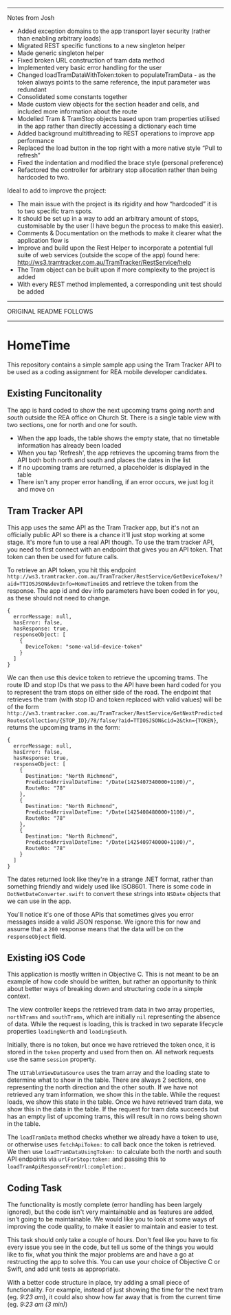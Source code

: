 ****
Notes from Josh

* Added exception domains to the app transport layer security (rather than enabling arbitrary loads)
* Migrated REST specific functions to a new singleton helper
* Made generic singleton helper
* Fixed broken URL construction of tram data method
* Implemented very basic error handling for the user
* Changed loadTramDataWithToken:token to populateTramData - as the token always points to the same reference, the input parameter was redundant
* Consolidated some constants together
* Made custom view objects for the section header and cells, and included more information about the route
* Modelled Tram & TramStop objects based upon tram properties utilised in the app rather than directly accessing a dictionary each time
* Added background multithreading to REST operations to improve app performance 
* Replaced the load button in the top right with a more native style “Pull to refresh” 
* Fixed the indentation and modified the brace style (personal preference)
* Refactored the controller for arbitrary stop allocation rather than being hardcoded to two.


Ideal to add to improve the project:
* The main issue with the project is its rigidity and how “hardcoded” it is to two specific tram spots.
* It should be set up in a way to add an arbitrary amount of stops, customisable by the user (I have begun the process to make this easier).
* Comments & Documentation on the methods to make it clearer what the application flow is
* Improve and build upon the Rest Helper to incorporate a potential full suite of web services (outside the scope of the app) found here: http://ws3.tramtracker.com.au/TramTracker/RestService/help
* The Tram object can be built upon if more complexity to the project is added
* With every REST method implemented, a corresponding unit test should be added

****
ORIGINAL README FOLLOWS
****

HomeTime
========

This repository contains a simple sample app using the Tram Tracker API to be used as a coding assignment for REA mobile developer candidates.

Existing Funcitonality
----------------------

The app is hard coded to show the next upcoming trams going *north* and *south* outside the REA office on Church St. There is a single table view with two sections, one for north and one for south.

* When the app loads, the table shows the empty state, that no timetable information has already been loaded
* When you tap 'Refresh', the app retrieves the upcoming trams from the API both both north and south and places the dates in the list
* If no upcoming trams are returned, a placeholder is displayed in the table
* There isn't any proper error handling, if an error occurs, we just log it and move on

Tram Tracker API
----------------

This app uses the same API as the Tram Tracker app, but it's not an officially public API so there is a chance it'll just stop working at some stage. It's more fun to use a real API though. To use the tram tracker API, you need to first connect with an endpoint that gives you an API token. That token can then be used for future calls.

To retrieve an API token, you hit this endpoint `http://ws3.tramtracker.com.au/TramTracker/RestService/GetDeviceToken/?aid=TTIOSJSON&devInfo=HomeTimeiOS` and retrieve the token from the response. The app id and dev info parameters have been coded in for you, as these should not need to change.

```
{
  errorMessage: null,
  hasError: false,
  hasResponse: true,
  responseObject: [
    {
      DeviceToken: "some-valid-device-token"
    }
  ]
}
```

We can then use this device token to retrieve the upcoming trams. The route ID and stop IDs that we pass to the API have been hard coded for you to represent the tram stops on either side of the road. The endpoint that retrieves the tram (with stop ID and token replaced with valid values) will be of the form `http://ws3.tramtracker.com.au/TramTracker/RestService/GetNextPredictedRoutesCollection/{STOP_ID}/78/false/?aid=TTIOSJSON&cid=2&tkn={TOKEN}`, returns the upcoming trams in the form:

```
{
  errorMessage: null,
  hasError: false,
  hasResponse: true,
  responseObject: [
    {
      Destination: "North Richmond",
      PredictedArrivalDateTime: "/Date(1425407340000+1100)/",
      RouteNo: "78"
    },
    {
      Destination: "North Richmond",
      PredictedArrivalDateTime: "/Date(1425408480000+1100)/",
      RouteNo: "78"
    },
    {
      Destination: "North Richmond",
      PredictedArrivalDateTime: "/Date(1425409740000+1100)/",
      RouteNo: "78"
    }
  ]
}
```

The dates returned look like they're in a strange .NET format, rather than something friendly and widely used like ISO8601. There is some code in `DotNetDateConverter.swift` to convert these strings into `NSDate` objects that we can use in the app.

You'll notice it's one of those APIs that sometimes gives you error messages inside a valid JSON response. We ignore this for now and assume that a `200` response means that the data will be on the `responseObject` field.


Existing iOS Code
-----------------

This application is mostly written in Objective C. This is not meant to be an example of how code should be written, but rather an opportunity to think about better ways of breaking down and structuring code in a simple context.

The view controller keeps the retrieved tram data in two array properties, `northTrams` and `southTrams`, which are initially `nil` representing the absence of data. While the request is loading, this is tracked in two separate lifecycle properties `loadingNorth` and `loadingSouth`.

Initially, there is no token, but once we have retrieved the token once, it is stored in the `token` property and used from then on. All network requests use the same `session` property.

The `UITableViewDataSource` uses the tram array and the loading state to determine what to show in the table. There are always 2 sections, one representing the north direction and the other south. If we have not retrieved any tram information, we show this in the table. While the request loads, we show this state in the table. Once we have retrieved tram data, we show this in the data in the table. If the request for tram data succeeds but has an empty list of upcoming trams, this will result in no rows being shown in the table.

The `loadTramData` method checks whether we already have a token to use, or otherwise uses `fetchApiToken:` to call back once the token is retrieved. We then use `loadTramDataUsingToken:` to calculate both the north and south API endpoints via `urlForStop:token:` and passing this to `loadTramApiResponseFromUrl:completion:`.

Coding Task
-----------

The functionality is mostly complete (error handling has been largely ignored), but the code isn't very maintainable and as features are added, isn't going to be maintainable. We would like you to look at some ways of improving the code quality, to make it easier to maintain and easier to test.

This task should only take a couple of hours. Don't feel like you have to fix every issue you see in the code, but tell us some of the things you would like to fix, what you think the major problems are and have a go at restructing the app to solve this. You can use your choice of Objective C or Swift, and add unit tests as appropriate. 

With a better code structure in place, try adding a small piece of functionality. For example, instead of just showing the time for the next tram (eg. *9:23 am*), it could also show how far away that is from the current time (eg. *9:23 am (3 min)*)
